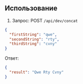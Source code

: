 ## Использование

1) Запрос: POST  `/api/dev/concat`
```json
{
  "firstString": "qwe",
  "secondString": "rty",
  "thirdString": "cvny"
}
```
Ответ:
```json
{
  "result": "Qwe Rty Cvny"
}
```